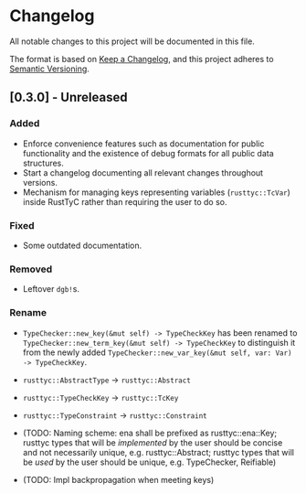 # Changelog
All notable changes to this project will be documented in this file.

The format is based on [Keep a Changelog](https://keepachangelog.com/en/1.0.0/),
and this project adheres to [Semantic Versioning](https://semver.org/spec/v2.0.0.html).

## [0.3.0] - Unreleased
### Added
- Enforce convenience features such as documentation for public functionality and the existence of debug formats for all public data structures.
- Start a changelog documenting all relevant changes throughout versions.
- Mechanism for managing keys representing variables (`rusttyc::TcVar`) inside RustTyC rather than requiring the user to do so.

### Fixed
- Some outdated documentation.

### Removed
- Leftover `dgb!`s.

### Rename
- `TypeChecker::new_key(&mut self) -> TypeCheckKey` has been renamed to `TypeChecker::new_term_key(&mut self) -> TypeCheckKey` to distinguish it from the newly added `TypeChecker::new_var_key(&mut self, var: Var) -> TypeCheckKey`.
- `rusttyc::AbstractType` -> `rusttyc::Abstract`
- `rusttyc::TypeCheckKey` -> `rusttyc::TcKey`
- `rusttyc::TypeConstraint` -> `rusttyc::Constraint`

- (TODO: Naming scheme: ena shall be prefixed as rusttyc::ena::Key; rusttyc types that will be *implemented* by the user should be concise and not necessarily unique, e.g. rusttyc::Abstract; rusttyc types that will be *used* by the user should be unique, e.g. TypeChecker, Reifiable)
- (TODO: Impl backpropagation when meeting keys)

